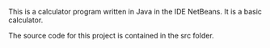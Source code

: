 This is a calculator program written in Java in the IDE NetBeans. It is a basic calculator.

The source code for this project is contained in the src folder. 
